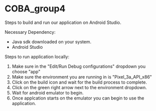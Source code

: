 # COBA_group4

Steps to build and run our application on Android Studio.

Necessary Dependency:
* Java sdk downloaded on your system.
* Android Studio 

Steps to run application locally:
1. Make sure in the "Edit/Run Debug configurations" dropdown you choose "app" 
2. Make sure the environment you are running in is "Pixel_3a_API_x86"
3. Click on the build icon and wait for the build process to complete.
4. Click on the green right arrow next to the environment dropdown.
5. Wait for android emulator to begin.
6. Once applcation starts on the emulator you can begin to use the application.
